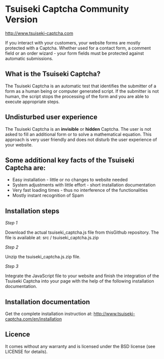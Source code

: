 Tsuiseki Captcha Community Version
================

http://www.tsuiseki-captcha.com

If you interact with your customers, your website forms are mostly protected with a Captcha. Whether used for a contact form, a comment field or an order wizard - your form fields must be protected against automatic submissions.

What is the Tsuiseki Captcha?
--------------

The Tsuiseki Captcha is an automatic test that identifies the submitter of a form as a human being or computer generated script. If the submitter is not human, the script stops the processing of the form and you are able to execute appropriate steps.

Undisturbed user experience
--------------

The Tsuiseki Captcha is an **invisible** or **hidden** Captcha. The user is not asked to fill an additional form or to solve a mathematical equation. This approach is very user friendly and does not disturb the user experience of your website.

Some additional key facts of the Tsuiseki Captcha are:
--------------

- Easy installation - little or no changes to website needed
- System adjustments with little effort - short installation documentation
- Very fast loading times - thus no interference of the functionalities
- Mostly instant recognition of Spam

Installation steps
--------------

*Step 1*

Download the actual tsuiseki_captcha.js file from thisGithub repository. The file is available at: 
src / tsuiseki_captcha.js.zip 

*Step 2*

Unzip the tsuiseki_captcha.js.zip file. 

*Step 3*

Integrate the JavaScript file to your website and finish the integration of the Tsuiseki Captcha into your page with the help of the following installation documentation.

Installation documentation
--------------

Get the complete installation instruction at: http://www.tsuiseki-captcha.com/en/installation

Licence
--------------

It comes without any warranty and is licensed under the BSD license (see LICENSE for details).

